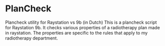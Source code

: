 # PlanCheck
Plancheck utility for Raystation vs 9b (in Dutch)
This is a 
plancheck script for Raystation 9b. It checks various properties of a radiotherapy
plan made in raystation. The properties are specific to the rules that apply to
my radiotherapy department. 
